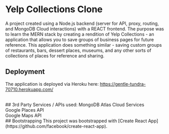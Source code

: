 # Yelp Collections Clone
A project created using a Node.js backend (server for API, proxy, routing, and MongoDB Cloud interactions) with a REACT frontend.
The purpose was to learn the MERN stack by creating a rendition of Yelp Collections - an application that allows you to save groups of business pages for future reference. This application does something similar - saving custom groups of restaurants, bars, dessert places, museums, and any other sorts of collections of places for reference and sharing.
<br />

## Deployment
The application is deployed via Heroku here: https://gentle-tundra-70710.herokuapp.com/

<br/>
## 3rd Party Services / APIs used: 
MongoDB Atlas Cloud Services <br/> 
Google Places API <br />
Google Maps API

<br />
## Bootstrapping
This project was bootstrapped with [Create React App](https://github.com/facebook/create-react-app).

